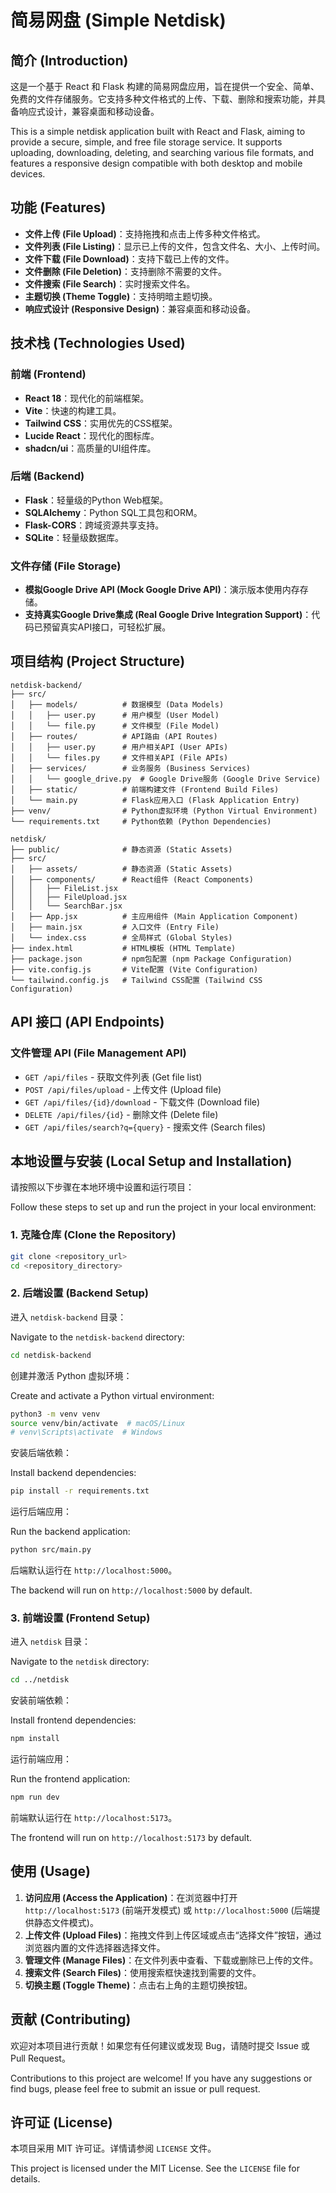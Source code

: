 # 简易网盘 (Simple Netdisk)

## 简介 (Introduction)

这是一个基于 React 和 Flask 构建的简易网盘应用，旨在提供一个安全、简单、免费的文件存储服务。它支持多种文件格式的上传、下载、删除和搜索功能，并具备响应式设计，兼容桌面和移动设备。

This is a simple netdisk application built with React and Flask, aiming to provide a secure, simple, and free file storage service. It supports uploading, downloading, deleting, and searching various file formats, and features a responsive design compatible with both desktop and mobile devices.

## 功能 (Features)

- **文件上传 (File Upload)**：支持拖拽和点击上传多种文件格式。
- **文件列表 (File Listing)**：显示已上传的文件，包含文件名、大小、上传时间。
- **文件下载 (File Download)**：支持下载已上传的文件。
- **文件删除 (File Deletion)**：支持删除不需要的文件。
- **文件搜索 (File Search)**：实时搜索文件名。
- **主题切换 (Theme Toggle)**：支持明暗主题切换。
- **响应式设计 (Responsive Design)**：兼容桌面和移动设备。

## 技术栈 (Technologies Used)

### 前端 (Frontend)

- **React 18**：现代化的前端框架。
- **Vite**：快速的构建工具。
- **Tailwind CSS**：实用优先的CSS框架。
- **Lucide React**：现代化的图标库。
- **shadcn/ui**：高质量的UI组件库。

### 后端 (Backend)

- **Flask**：轻量级的Python Web框架。
- **SQLAlchemy**：Python SQL工具包和ORM。
- **Flask-CORS**：跨域资源共享支持。
- **SQLite**：轻量级数据库。

### 文件存储 (File Storage)

- **模拟Google Drive API (Mock Google Drive API)**：演示版本使用内存存储。
- **支持真实Google Drive集成 (Real Google Drive Integration Support)**：代码已预留真实API接口，可轻松扩展。

## 项目结构 (Project Structure)

```
netdisk-backend/
├── src/
│   ├── models/          # 数据模型 (Data Models)
│   │   ├── user.py      # 用户模型 (User Model)
│   │   └── file.py      # 文件模型 (File Model)
│   ├── routes/          # API路由 (API Routes)
│   │   ├── user.py      # 用户相关API (User APIs)
│   │   └── files.py     # 文件相关API (File APIs)
│   ├── services/        # 业务服务 (Business Services)
│   │   └── google_drive.py  # Google Drive服务 (Google Drive Service)
│   ├── static/          # 前端构建文件 (Frontend Build Files)
│   └── main.py          # Flask应用入口 (Flask Application Entry)
├── venv/                # Python虚拟环境 (Python Virtual Environment)
└── requirements.txt     # Python依赖 (Python Dependencies)

netdisk/
├── public/              # 静态资源 (Static Assets)
├── src/
│   ├── assets/          # 静态资源 (Static Assets)
│   ├── components/      # React组件 (React Components)
│   │   ├── FileList.jsx
│   │   ├── FileUpload.jsx
│   │   └── SearchBar.jsx
│   ├── App.jsx          # 主应用组件 (Main Application Component)
│   ├── main.jsx         # 入口文件 (Entry File)
│   └── index.css        # 全局样式 (Global Styles)
├── index.html           # HTML模板 (HTML Template)
├── package.json         # npm包配置 (npm Package Configuration)
├── vite.config.js       # Vite配置 (Vite Configuration)
└── tailwind.config.js   # Tailwind CSS配置 (Tailwind CSS Configuration)
```

## API 接口 (API Endpoints)

### 文件管理 API (File Management API)

- `GET /api/files` - 获取文件列表 (Get file list)
- `POST /api/files/upload` - 上传文件 (Upload file)
- `GET /api/files/{id}/download` - 下载文件 (Download file)
- `DELETE /api/files/{id}` - 删除文件 (Delete file)
- `GET /api/files/search?q={query}` - 搜索文件 (Search files)

## 本地设置与安装 (Local Setup and Installation)

请按照以下步骤在本地环境中设置和运行项目：

Follow these steps to set up and run the project in your local environment:

### 1. 克隆仓库 (Clone the Repository)

```bash
git clone <repository_url>
cd <repository_directory>
```

### 2. 后端设置 (Backend Setup)

进入 `netdisk-backend` 目录：

Navigate to the `netdisk-backend` directory:

```bash
cd netdisk-backend
```

创建并激活 Python 虚拟环境：

Create and activate a Python virtual environment:

```bash
python3 -m venv venv
source venv/bin/activate  # macOS/Linux
# venv\Scripts\activate  # Windows
```

安装后端依赖：

Install backend dependencies:

```bash
pip install -r requirements.txt
```

运行后端应用：

Run the backend application:

```bash
python src/main.py
```

后端默认运行在 `http://localhost:5000`。

The backend will run on `http://localhost:5000` by default.

### 3. 前端设置 (Frontend Setup)

进入 `netdisk` 目录：

Navigate to the `netdisk` directory:

```bash
cd ../netdisk
```

安装前端依赖：

Install frontend dependencies:

```bash
npm install
```

运行前端应用：

Run the frontend application:

```bash
npm run dev
```

前端默认运行在 `http://localhost:5173`。

The frontend will run on `http://localhost:5173` by default.

## 使用 (Usage)

1.  **访问应用 (Access the Application)**：在浏览器中打开 `http://localhost:5173` (前端开发模式) 或 `http://localhost:5000` (后端提供静态文件模式)。
2.  **上传文件 (Upload Files)**：拖拽文件到上传区域或点击“选择文件”按钮，通过浏览器内置的文件选择器选择文件。
3.  **管理文件 (Manage Files)**：在文件列表中查看、下载或删除已上传的文件。
4.  **搜索文件 (Search Files)**：使用搜索框快速找到需要的文件。
5.  **切换主题 (Toggle Theme)**：点击右上角的主题切换按钮。

## 贡献 (Contributing)

欢迎对本项目进行贡献！如果您有任何建议或发现 Bug，请随时提交 Issue 或 Pull Request。

Contributions to this project are welcome! If you have any suggestions or find bugs, please feel free to submit an issue or pull request.

## 许可证 (License)

本项目采用 MIT 许可证。详情请参阅 `LICENSE` 文件。

This project is licensed under the MIT License. See the `LICENSE` file for details.

